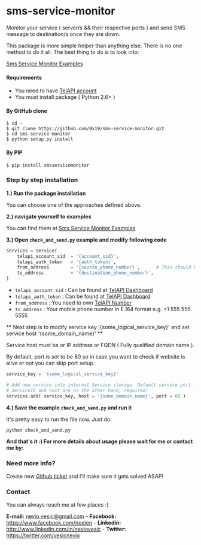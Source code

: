 sms-service-monitor
===================

Monitor your service ( server/s &amp;&amp; their respective ports ) and send SMS message to destination/s once they are down.

This package is more simple helper than anything else. There is no one method to do it all. The best thing to do is to look into:

[Sms Service Monitor Examples](https://github.com/0x19/sms-service-monitor/tree/master/examples)

#### Requirements

- You need to have [TelAPI account](http://telapi.com)
- You must install package ( Python 2.6+ )

#### By GitHub clone

```shell
$ cd ~
$ git clone https://github.com/0x19/sms-service-monitor.git
$ cd sms-service-monitor
$ python setup.py install
```

#### By PIP

```shell
$ pip install smsservicemonitor
```

### Step by step installation

**1.) Run the package installation**

You can choose one of the approaches defined above.  

**2.) navigate yourself to examples**

You can find them at [Sms Service Monitor Examples](https://github.com/0x19/sms-service-monitor/tree/master/examples)

**3.) Open `check_and_send.py` example and modify following code**

```python
services = Service(
    telapi_account_sid  = '{account_sid}',
    telapi_auth_token   = '{auth_token}',
    from_address        = '{source_phone_number}',      # This should be a TelAPI phone number
    to_address          = '{destination_phone_number}',
)
```

- `telapi_account_sid` : Can be found at [TelAPI Dashboard](https://telapi.com/dashboard)
- `telapi_auth_token`  : Can be found at [TelAPI Dashboard](https://telapi.com/dashboard)
- `from_address`       : You need to own [TelAPI Number](https://www.telapi.com/numbers/)
- `to_address`         : Your mobile phone number in E.164 format e.g. +1 555 555 5555

** Next step is to modify service key '{some_logical_service_key}' and set service host '{some_domain_name}' **

Service host must be or IP address or FQDN ( Fully qualified domain name ). 

By default, port is set to be 80 so in case you want to check if website is alive or not you can skip port setup.

```python
service_key = '{some_logical_service_key}'

# Add new service into internal Service storage. Default service port is 80 so it optional
# ServiceID and host are on the other hand, required!
services.add( service_key, host = '{some_domain_name}', port = 80 )
```

**4.) Save the example `check_and_send.py` and run it**

It's pretty easy to run the file now. Just do:

```shell
python check_and_send.py
```

**And that's it :) For more details about usage please wait for me or contact me by:**

### Need more info?
Create new [Github ticket](https://github.com/0x19/sms-service-monitor/issues) and I'll make sure it gets solved ASAP!

### Contact
You can always reach me at few places :)

**E-mail:**   nevio.vesic@gmail.com - 
**Facebook:** https://www.facebook.com/noxten - 
**Linkedin:** http://www.linkedin.com/in/neviovesic - 
**Twitter:**  https://twitter.com/vesicnevio